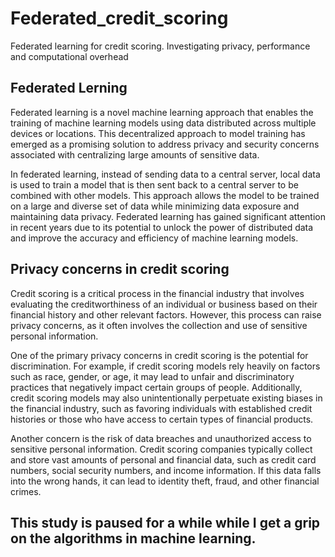 # Federated_credit_scoring
Federated learning for credit scoring. Investigating privacy, performance and computational overhead

## Federated Lerning

Federated learning is a novel machine learning approach that enables the training of machine learning models using data distributed across multiple devices or locations. This decentralized approach to model training has emerged as a promising solution to address privacy and security concerns associated with centralizing large amounts of sensitive data. 

In federated learning, instead of sending data to a central server, local data is used to train a model that is then sent back to a central server to be combined with other models. This approach allows the model to be trained on a large and diverse set of data while minimizing data exposure and maintaining data privacy. Federated learning has gained significant attention in recent years due to its potential to unlock the power of distributed data and improve the accuracy and efficiency of machine learning models.

## Privacy concerns in credit scoring

Credit scoring is a critical process in the financial industry that involves evaluating the creditworthiness of an individual or business based on their financial history and other relevant factors. However, this process can raise privacy concerns, as it often involves the collection and use of sensitive personal information.

One of the primary privacy concerns in credit scoring is the potential for discrimination. For example, if credit scoring models rely heavily on factors such as race, gender, or age, it may lead to unfair and discriminatory practices that negatively impact certain groups of people. Additionally, credit scoring models may also unintentionally perpetuate existing biases in the financial industry, such as favoring individuals with established credit histories or those who have access to certain types of financial products.

Another concern is the risk of data breaches and unauthorized access to sensitive personal information. Credit scoring companies typically collect and store vast amounts of personal and financial data, such as credit card numbers, social security numbers, and income information. If this data falls into the wrong hands, it can lead to identity theft, fraud, and other financial crimes.


## This study is paused for a while while I get a grip on the algorithms in machine learning.
